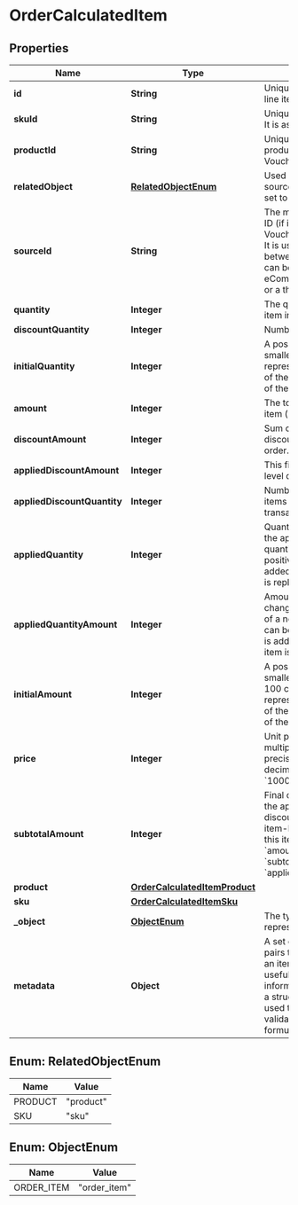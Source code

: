 

# OrderCalculatedItem


## Properties

| Name | Type | Description |
|------------ | ------------- | ------------- |
|**id** | **String** | Unique identifier of the order line item. |
|**skuId** | **String** | Unique identifier of the SKU. It is assigned by Voucherify. |
|**productId** | **String** | Unique identifier of the product. It is assigned by Voucherify. |
|**relatedObject** | [**RelatedObjectEnum**](#RelatedObjectEnum) | Used along with the source_id property, can be set to either sku or product. |
|**sourceId** | **String** | The merchant&#39;s product/SKU ID (if it is different from the Voucherify product/SKU ID). It is useful in the integration between multiple systems. It can be an ID from an eCommerce site, a database, or a third-party service. |
|**quantity** | **Integer** | The quantity of the particular item in the cart. |
|**discountQuantity** | **Integer** | Number of dicounted items. |
|**initialQuantity** | **Integer** | A positive integer in the smallest unit quantity representing the total amount of the order; this is the sum of the order items&#39; quantity. |
|**amount** | **Integer** | The total amount of the order item (price * quantity). |
|**discountAmount** | **Integer** | Sum of all order-item-level discounts applied to the order. |
|**appliedDiscountAmount** | **Integer** | This field shows the order-level discount applied. |
|**appliedDiscountQuantity** | **Integer** | Number of the discounted items applied in the transaction. |
|**appliedQuantity** | **Integer** | Quantity of items changed by the application of a new quantity items. It can be positive when an item is added or negative if an item is replaced. |
|**appliedQuantityAmount** | **Integer** | Amount for the items changed by the application of a new quantity items. It can be positive when an item is added or negative if an item is replaced. |
|**initialAmount** | **Integer** | A positive integer in the smallest currency unit (e.g. 100 cents for $1.00) representing the total amount of the order. This is the sum of the order items&#39; amounts. |
|**price** | **Integer** | Unit price of an item. Value is multiplied by 100 to precisely represent 2 decimal places. For example &#x60;10000 cents&#x60; for &#x60;$100.00&#x60;. |
|**subtotalAmount** | **Integer** | Final order item amount after the applied item-level discount.  If there are no item-level discounts applied, this item is equal to the &#x60;amount&#x60;.    &#x60;subtotal_amount&#x60;&#x3D;&#x60;amount&#x60;-&#x60;applied_discount_amount&#x60; |
|**product** | [**OrderCalculatedItemProduct**](OrderCalculatedItemProduct.md) |  |
|**sku** | [**OrderCalculatedItemSku**](OrderCalculatedItemSku.md) |  |
|**_object** | [**ObjectEnum**](#ObjectEnum) | The type of the object represented by JSON. |
|**metadata** | **Object** | A set of custom key/value pairs that you can attach to an item object. It can be useful for storing additional information about the item in a structured format. It can be used to define business validation rules or discount formulas. |



## Enum: RelatedObjectEnum

| Name | Value |
|---- | -----|
| PRODUCT | &quot;product&quot; |
| SKU | &quot;sku&quot; |



## Enum: ObjectEnum

| Name | Value |
|---- | -----|
| ORDER_ITEM | &quot;order_item&quot; |



